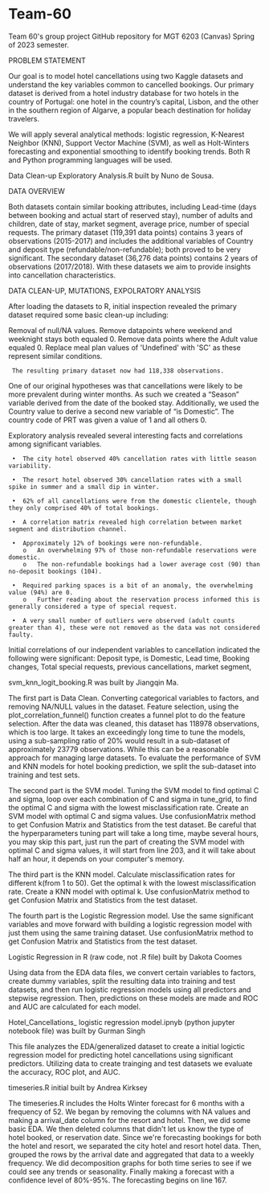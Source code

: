 # Team-60
 Team 60's group project GitHub repository for MGT 6203 (Canvas) Spring of 2023 semester.

PROBLEM STATEMENT

Our goal is to model hotel cancellations using two Kaggle datasets and understand the key variables common to cancelled bookings. Our primary dataset is derived from a hotel industry database for two hotels in the country of Portugal: one hotel in the country’s capital, Lisbon, and the other in the southern region of Algarve, a popular beach destination for holiday travelers.

We will apply several analytical methods: logistic regression, K-Nearest Neighbor (KNN), Support Vector Machine (SVM), as well as Holt-Winters forecasting and exponential smoothing to identify booking trends. Both R and Python programming languages will be used.

Data Clean-up Exploratory Analysis.R built by Nuno de Sousa.

DATA OVERVIEW

Both datasets contain similar booking attributes, including Lead-time (days between booking and actual start of reserved stay), number of adults and children, date of stay, market segment, average price, number of special requests. The primary dataset (119,391 data points) contains 3 years of observations (2015-2017) and includes the additional variables of Country and deposit type (refundable/non-refundable); both proved to be very significant. The secondary dataset (36,276 data points) contains 2 years of observations (2017/2018).  With these datasets we aim to provide insights into cancellation characteristics. 

DATA CLEAN-UP, MUTATIONS, EXPOLRATORY ANALYSIS

After loading the datasets to R, initial inspection revealed the primary dataset required some basic clean-up including:

Removal of null/NA values.
Remove datapoints where weekend and weeknight stays both equaled 0.
Remove data points where the Adult value equaled 0.
Replace meal plan values of 'Undefined' with 'SC' as these represent similar conditions.

     The resulting primary dataset now had 118,338 observations.

One of our original hypotheses was that cancellations were likely to be more prevalent during winter months. As such we created a “Season” variable derived from the date of the booked stay. Additionally, we used the Country value to derive a second new variable of “is Domestic”. The country code of PRT was given a value of 1 and all others 0.

Exploratory analysis revealed several interesting facts and correlations among significant variables.

     •	The city hotel observed 40% cancellation rates with little season variability.
     
     •	The resort hotel observed 30% cancellation rates with a small spike in summer and a small dip in winter.
     
     •	62% of all cancellations were from the domestic clientele, though they only comprised 40% of total bookings.
     
     •	A correlation matrix revealed high correlation between market segment and distribution channel.
     
     •	Approximately 12% of bookings were non-refundable.
        o	An overwhelming 97% of those non-refundable reservations were domestic.
        o	The non-refundable bookings had a lower average cost (90) than no-deposit bookings (104).
        
     •	Required parking spaces is a bit of an anomaly, the overwhelming value (94%) are 0.
        o	Further reading about the reservation process informed this is generally considered a type of special request.
        
     •	A very small number of outliers were observed (adult counts greater than 4), these were not removed as the data was not considered faulty.

Initial correlations of our independent variables to cancellation indicated the following were significant: Deposit type, is Domestic, Lead time, Booking changes, Total special requests, previous cancellations, market segment,

 svm_knn_logit_booking.R was built by Jiangqin Ma. 

The first part is Data Clean. Converting categorical variables to factors, and removing NA/NULL values in the dataset. Feature selection, using the plot_correlation_funnel() function creates a funnel plot to do the feature selection. After the data was cleaned, this dataset has 118978 observations, which is too large. It takes an exceedingly long time to tune the models, using a sub-sampling ratio of 20% would result in a sub-dataset of approximately 23779 observations. While this can be a reasonable approach for managing large datasets. To evaluate the performance of SVM and KNN models for hotel booking prediction, we split the sub-dataset into training and test sets.

The second part is the SVM model. Tuning the SVM model to find optimal C and sigma, loop over each combination of C and sigma in tune_grid, to find the optimal C and sigma with the lowest misclassification rate. Create an SVM model with optimal C and sigma values. Use confusionMatrix method to get Confusion Matrix and Statistics from the test dataset. Be careful that the hyperparameters tuning part will take a long time, maybe several hours, you may skip this part, just run the part of creating the SVM model with optimal C and sigma values, it will start from line 203, and it will take about half an hour, it depends on your computer's memory. 

The third part is the KNN model. Calculate misclassification rates for different k(from 1 to 50). Get the optimal k with the lowest misclassification rate. Create a KNN model with optimal k. Use confusionMatrix method to get Confusion Matrix and Statistics from the test dataset.

The fourth part is the Logistic Regression model. Use the same significant variables and move forward with building a logistic regression model with just them using the same training dataset. Use confusionMatrix method to get Confusion Matrix and Statistics from the test dataset.

Logistic Regression in R (raw code, not .R file) built by Dakota Coomes

Using data from the EDA data files, we convert certain variables to factors, create dummy variables, split the resulting data into training and test datasets, and then run logistic regression models using all predictors and stepwise regression.  Then, predictions on these models are made and ROC and AUC are calculated for each model.

Hotel_Cancellations_ logistic regression model.ipnyb (python jupyter notebook file) was built by Gurman Singh

This file analyzes the EDA/generalized dataset to create a initial logictic regression model for predicting hotel cancellations using significant predictors. Utilizing data to create trainging and test datasets we evaluate the accuracy, ROC plot, and AUC.

timeseries.R initial built by Andrea Kirksey

The timeseries.R includes the Holts Winter forecast for 6 months with a frequency of 52. We began by removing the columns with NA values and making a arrival_date column for the resort and hotel. Then, we did some basic EDA. We then deleted columns that didn't let us know the type of hotel booked, or reservation date. Since we're forecasting bookings for both the hotel and resort, we separated the city hotel and resort hotel data. Then, grouped the rows by the arrival date and aggregated that data to a weekly frequency. We did decomposition graphs for both time series to see if we could see any trends or seasonality. Finally making a forecast with a confidence level of 80%-95%. The forecasting begins on line 167.
